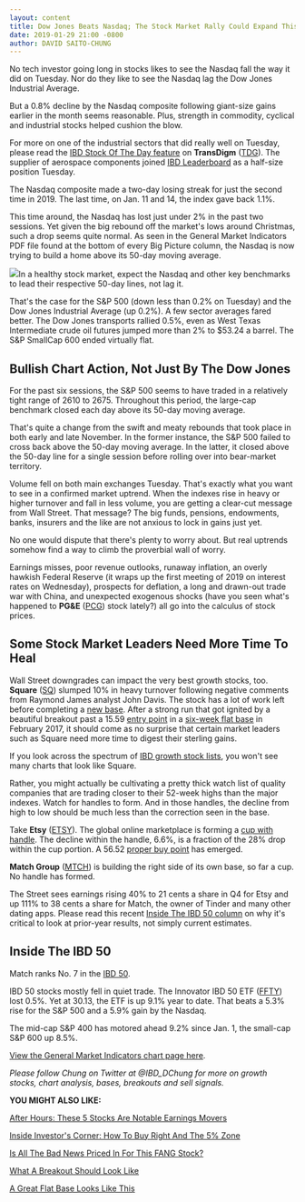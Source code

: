 ```yaml
---
layout: content
title: Dow Jones Beats Nasdaq; The Stock Market Rally Could Expand This Way
date: 2019-01-29 21:00 -0800
author: DAVID SAITO-CHUNG
---
```






No tech investor going long in stocks likes to see the Nasdaq fall the way it did on Tuesday. Nor do they like to see the Nasdaq lag the Dow Jones Industrial Average.




But a 0.8% decline by the Nasdaq composite following giant-size gains earlier in the month seems reasonable. Plus, strength in commodity, cyclical and industrial stocks helped cushion the blow.


For more on one of the industrial sectors that did really well on Tuesday, please read the [IBD Stock Of The Day feature](https://www.investors.com/research/ibd-stock-of-the-day/transdigm-stock-buy-boeing-supplier-sales-growth/) on **TransDigm** ([TDG](https://research.investors.com/quote.aspx?symbol=TDG)). The supplier of aerospace components joined [IBD Leaderboard](https://leaderboard.investors.com/#/leaders/leadersnearabuypoint) as a half-size position Tuesday.


The Nasdaq composite made a two-day losing streak for just the second time in 2019. The last time, on Jan. 11 and 14, the index gave back 1.1%.


This time around, the Nasdaq has lost just under 2% in the past two sessions. Yet given the big rebound off the market's lows around Christmas, such a drop seems quite normal. As seen in the General Market Indicators PDF file found at the bottom of every Big Picture column, the Nasdaq is now trying to build a home above its 50-day moving average.


![](https://www.investors.com/wp-content/uploads/2019/01/MP012919-736x1024.jpg)In a healthy stock market, expect the Nasdaq and other key benchmarks to lead their respective 50-day lines, not lag it.


That's the case for the S&P 500 (down less than 0.2% on Tuesday) and the Dow Jones Industrial Average (up 0.2%). A few sector averages fared better. The Dow Jones transports rallied 0.5%, even as West Texas Intermediate crude oil futures jumped more than 2% to $53.24 a barrel. The S&P SmallCap 600 ended virtually flat.


Bullish Chart Action, Not Just By The Dow Jones
-----------------------------------------------


For the past six sessions, the S&P 500 seems to have traded in a relatively tight range of 2610 to 2675. Throughout this period, the large-cap benchmark closed each day above its 50-day moving average.


That's quite a change from the swift and meaty rebounds that took place in both early and late November. In the former instance, the S&P 500 failed to cross back above the 50-day moving average. In the latter, it closed above the 50-day line for a single session before rolling over into bear-market territory.


Volume fell on both main exchanges Tuesday. That's exactly what you want to see in a confirmed market uptrend. When the indexes rise in heavy or higher turnover and fall in less volume, you are getting a clear-cut message from Wall Street. That message? The big funds, pensions, endowments, banks, insurers and the like are not anxious to lock in gains just yet.


No one would dispute that there's plenty to worry about. But real uptrends somehow find a way to climb the proverbial wall of worry.


Earnings misses, poor revenue outlooks, runaway inflation, an overly hawkish Federal Reserve (it wraps up the first meeting of 2019 on interest rates on Wednesday), prospects for deflation, a long and drawn-out trade war with China, and unexpected exogenous shocks (have you seen what's happened to **PG&E** ([PCG](https://research.investors.com/quote.aspx?symbol=PCG)) stock lately?) all go into the calculus of stock prices.



Some Stock Market Leaders Need More Time To Heal
------------------------------------------------


Wall Street downgrades can impact the very best growth stocks, too. **Square** ([SQ](https://research.investors.com/quote.aspx?symbol=SQ)) slumped 10% in heavy turnover following negative comments from Raymond James analyst John Davis. The stock has a lot of work left before completing a [new base](https://www.investors.com/how-to-invest/investors-corner/how-to-trade-stocks-base-stock-charts/). After a strong run that got ignited by a beautiful breakout past a 15.59 [entry point](https://www.investors.com/how-to-invest/investors-corner/chart-reading-basics-how-a-buy-point-marks-a-time-of-opportunity/) in a [six-week flat base](https://www.investors.com/how-to-invest/investors-corner/chart-patterns-flat-base-dull-trade-positive-action/) in February 2017, it should come as no surprise that certain market leaders such as Square need more time to digest their sterling gains.


If you look across the spectrum of [IBD growth stock lists](https://www.investors.com/stock-lists/stocks-to-watch-top-rated-ipos-big-caps-and-growth-stocks/), you won't see many charts that look like Square.


Rather, you might actually be cultivating a pretty thick watch list of quality companies that are trading closer to their 52-week highs than the major indexes. Watch for handles to form. And in those handles, the decline from high to low should be much less than the correction seen in the base.



Take **Etsy** ([ETSY](https://research.investors.com/quote.aspx?symbol=ETSY)). The global online marketplace is forming a [cup with handle](https://www.investors.com/how-to-invest/investors-corner/the-basics-how-to-analyze-a-stocks-cup-with-handle/). The decline within the handle, 6.6%, is a fraction of the 28% drop within the cup portion. A 56.52 [proper buy point](https://www.investors.com/how-to-invest/investors-corner/chart-reading-basics-how-a-buy-point-marks-a-time-of-opportunity/) has emerged.


**Match Group** ([MTCH](https://research.investors.com/quote.aspx?symbol=MTCH)) is building the right side of its own base, so far a cup. No handle has formed.


The Street sees earnings rising 40% to 21 cents a share in Q4 for Etsy and up 111% to 38 cents a share for Match, the owner of Tinder and many other dating apps. Please read this recent [Inside The IBD 50 column](https://www.investors.com/stock-lists/ibd-50/growth-stocks-biggest-earnings-sales/) on why it's critical to look at prior-year results, not simply current estimates.


Inside The IBD 50
-----------------


Match ranks No. 7 in the [IBD 50](https://research.investors.com/stock-lists/ibd-50/).



IBD 50 stocks mostly fell in quiet trade. The Innovator IBD 50 ETF ([FFTY](https://research.investors.com/quote.aspx?symbol=FFTY)) lost 0.5%. Yet at 30.13, the ETF is up 9.1% year to date. That beats a 5.3% rise for the S&P 500 and a 5.9% gain by the Nasdaq.


The mid-cap S&P 400 has motored ahead 9.2% since Jan. 1, the small-cap S&P 600 up 8.5%.


[View the General Market Indicators chart page here](https://www.investors.com/wp-content/uploads/2019/01/IBD2901152932GMI2.pdf).


*Please follow Chung on Twitter at @IBD\_DChung for more on growth stocks, chart analysis, bases, breakouts and sell signals.*


**YOU MIGHT ALSO LIKE:**


[After Hours: These 5 Stocks Are Notable Earnings Movers](https://www.investors.com/market-trend/stock-market-today/dow-jones-futures-apple-earnings-apple-stock-amd-earnings/)


[Inside Investor's Corner: How To Buy Right And The 5% Zone](https://www.investors.com/how-to-invest/investors-corner/nvidia-buy-range/)


[Is All The Bad News Priced In For This FANG Stock?](https://www.investors.com/how-to-invest/investors-corner/facebook-stock-fundamentals/)


[What A Breakout Should Look Like](https://www.investors.com/how-to-invest/investors-corner/what-is-stock-breakout/)


[A Great Flat Base Looks Like This](https://www.investors.com/how-to-invest/investors-corner/chart-patterns-flat-base-dull-trade-positive-action/)




